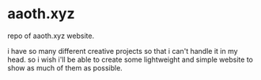 # aaoth.xyz

repo of aaoth.xyz website.

i have so many different creative projects so that i can't handle it in my head. so i wish i'll be able to create some lightweight and simple website to show as much of them as possible.
